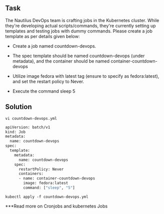
## Task
The Nautilus DevOps team is crafting jobs in the Kubernetes cluster. 
While they're developing actual scripts/commands, they're currently 
setting up templates and testing jobs with dummy commands. Please 
create a job template as per details given below:

 - Create a job named countdown-devops.

 - The spec template should be named countdown-devops (under metadata), 
   and the container should be named container-countdown-devops

 - Utilize image fedora with latest tag (ensure to specify as 
   fedora:latest), and set the restart policy to Never.

 - Execute the command sleep 5


## Solution

`vi countdown-devops.yml`

```bash
apiVersion: batch/v1
kind: Job
metadata: 
  name: countdown-devops
spec:
  template:
    metadata:
      name: countdown-devops
    spec:
      restartPolicy: Never
      containers:
      - name: container-countdown-devops
        image: fedora:latest
        command: ["sleep", "5"]
```
  

```kubectl apply -f countdown-devops.yml```


***Read more on Cronjobs and kubernetes Jobs

